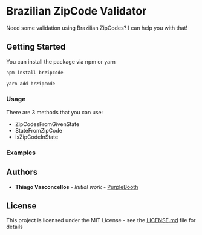 # Brazilian ZipCode Validator

Need some validation using Brazilian ZipCodes? I can help you with that!

## Getting Started

You can install the package via npm or yarn

```bash
npm install brzipcode
```

```bash
yarn add brzipcode
```

### Usage

There are 3 methods that you can use:

  * ZipCodesFromGivenState
  * StateFromZipCode
  * isZipCodeInState

### Examples

## Authors

* **Thiago Vasconcellos** - *Initial work* - [PurpleBooth](https://github.com/thiagovasconcellos)

## License

This project is licensed under the MIT License - see the [LICENSE.md](LICENSE.md) file for details